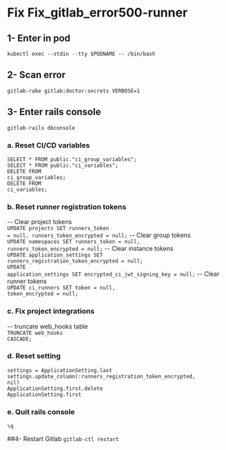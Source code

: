 # Fix Fix_gitlab_error500-runner
## 1- Enter in pod
<code>kubectl exec --stdin --tty $PODNAME -- /bin/bash</code>

## 2- Scan error
<code>gitlab-rake gitlab:doctor:secrets VERBOSE=1</code>

## 3- Enter rails console
<code>gitlab-rails dbconsole</code>
### a. Reset CI/CD variables
<code>SELECT * FROM public."ci_group_variables";</code><br/>
<code>SELECT * FROM public."ci_variables";</code><br/>
<code>DELETE FROM ci_group_variables;</code><br/>
<code>DELETE FROM ci_variables;</code>
    
### b. Reset runner registration tokens
-- Clear project tokens<br/>
<code>UPDATE projects SET runners_token = null, runners_token_encrypted = null;</code>
-- Clear group tokens<br/>
<code>UPDATE namespaces SET runners_token = null, runners_token_encrypted = null;</code>
-- Clear instance tokens<br/>
<code>UPDATE application_settings SET runners_registration_token_encrypted = null;</code><br/>
<code>UPDATE application_settings SET encrypted_ci_jwt_signing_key = null;</code>
-- Clear runner tokens<br/>
<code>UPDATE ci_runners SET token = null, token_encrypted = null;</code>
    
### c. Fix project integrations
-- truncate web_hooks table<br/>
<code>TRUNCATE web_hooks CASCADE;</code>

### d. Reset setting
<code>settings = ApplicationSetting.last</code><br/>
<code>settings.update_column(:runners_registration_token_encrypted, nil)</code><br/>
<code>ApplicationSetting.first.delete</code><br/>
<code>ApplicationSetting.first</code>

### e. Quit rails console
<code>\q</code>

##4- Restart Gitlab
<code>gitlab-ctl restart</code>
